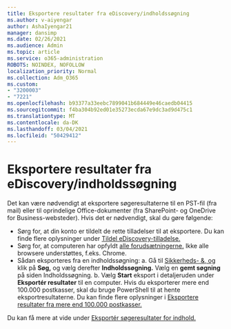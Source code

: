 ```yaml
---
title: Eksportere resultater fra eDiscovery/indholdssøgning
ms.author: v-aiyengar
author: AshaIyengar21
manager: dansimp
ms.date: 02/26/2021
ms.audience: Admin
ms.topic: article
ms.service: o365-administration
ROBOTS: NOINDEX, NOFOLLOW
localization_priority: Normal
ms.collection: Adm_O365
ms.custom:
- "3200003"
- "7221"
ms.openlocfilehash: b93377a33eebc7899041b684449e46caedb04415
ms.sourcegitcommit: f4ba304b92ed01e35273ecda67e9dc3ad9d475c1
ms.translationtype: MT
ms.contentlocale: da-DK
ms.lasthandoff: 03/04/2021
ms.locfileid: "50429412"
---
```

# <a name="export-ediscoverycontent-search-results"></a>Eksportere resultater fra eDiscovery/indholdssøgning

Det kan være nødvendigt at eksportere søgeresultaterne til en PST-fil (fra mail) eller til oprindelige Office-dokumenter (fra SharePoint- og OneDrive for Business-websteder). Hvis det er nødvendigt, skal du gøre følgende:

- Sørg for, at din konto er tildelt de rette tilladelser til at eksportere. Du kan finde flere oplysninger under [Tildel eDiscovery-tilladelse.](https://go.microsoft.com/fwlink/?linkid=2102406)
- Sørg for, at computeren har opfyldt [alle forudsætningerne.](https://docs.microsoft.com/office365/securitycompliance/export-search-results#before-you-begin) Ikke alle browsere understøttes, f.eks. Chrome.
- Sådan eksporteres fra en indholdssøgning: a. Gå til [Sikkerheds- &, og](https://protection.office.com/contentsearch) klik på **Søg,** og vælg derefter **Indholdssøgning.** Vælg en **gemt søgning** på siden Indholdssøgning.
    b. Vælg **Start** eksport i detaljeruden under **Eksportér resultater** til en computer. Hvis du eksporterer mere end 100.000 postkasser, skal du bruge PowerShell til at hente eksportresultaterne. Du kan finde flere oplysninger i [Eksportere resultater fra mere end 100.000 postkasser.](https://go.microsoft.com/fwlink/?linkid=2143861)

Du kan få mere at vide under [Eksportér søgeresultater for indhold.](https://go.microsoft.com/fwlink/?linkid=2102118)